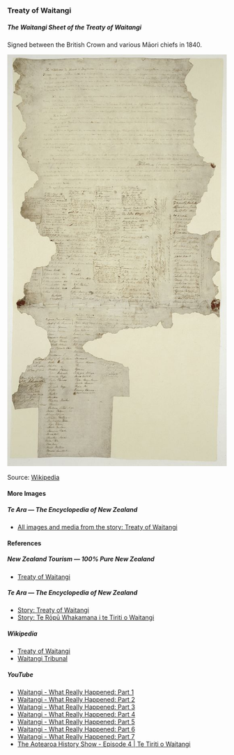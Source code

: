 ### Treaty of Waitangi

##### The Waitangi Sheet of the Treaty of Waitangi

Signed between the British Crown and various Māori chiefs in 1840.

![The Waitangi Sheet of the Treaty of Waitangi](pictures/treaty-of-waitangi.jpg)

Source: [Wikipedia](https://en.wikipedia.org/wiki/File:Treatyofwaitangi.jpg)

#### More Images

##### Te Ara — The Encyclopedia of New Zealand

* [All images and media from the story: Treaty of Waitangi](https://teara.govt.nz/en/treaty-of-waitangi/media)

#### References

##### New Zealand Tourism — 100% Pure New Zealand

* [Treaty of Waitangi](https://www.newzealand.com/us/feature/treaty-of-waitangi/)

##### Te Ara — The Encyclopedia of New Zealand

* [Story: Treaty of Waitangi](https://teara.govt.nz/en/treaty-of-waitangi)
* [Story: Te Rōpū Whakamana i te Tiriti o Waitangi](https://teara.govt.nz/en/waitangi-tribunal-te-ropu-whakamana)

##### Wikipedia

* [Treaty of Waitangi](https://en.wikipedia.org/wiki/Treaty_of_Waitangi)
* [Waitangi Tribunal](https://en.wikipedia.org/wiki/Waitangi_Tribunal)

##### YouTube

* [Waitangi - What Really Happened: Part 1](https://www.youtube.com/watch?v=AEOx3QyjxIs)
* [Waitangi - What Really Happened: Part 2](https://www.youtube.com/watch?v=aiKOaKg9G-c)
* [Waitangi - What Really Happened: Part 3](https://www.youtube.com/watch?v=CpFQpp_YrrI)
* [Waitangi - What Really Happened: Part 4](https://www.youtube.com/watch?v=nu4Q3JLqOWA)
* [Waitangi - What Really Happened: Part 5](https://www.youtube.com/watch?v=5In0GIRBAbY)
* [Waitangi - What Really Happened: Part 6](https://www.youtube.com/watch?v=G0z6eLLsE70)
* [Waitangi - What Really Happened: Part 7](https://www.youtube.com/watch?v=IfTN2tx35Ns)
* [The Aotearoa History Show - Episode 4 | Te Tiriti o Waitangi](https://www.youtube.com/watch?v=7xc7GySsFuA)
